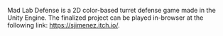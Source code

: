 Mad Lab Defense is a 2D color-based turret defense game made in the Unity Engine.
The finalized project can be played in-browser at the following link: https://sjimenez.itch.io/.
